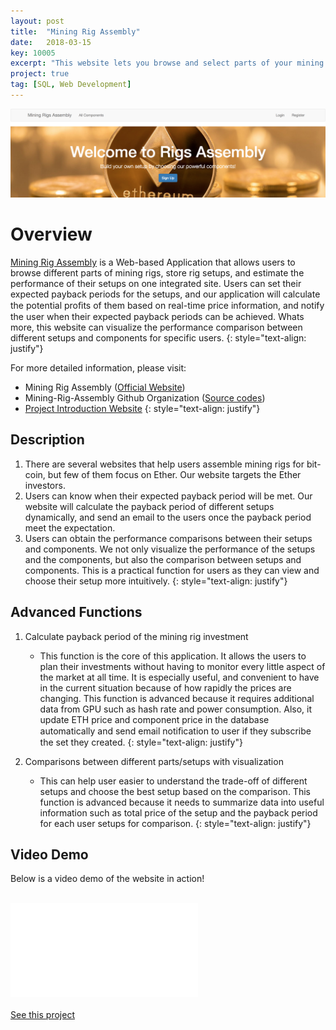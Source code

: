 ```yaml
---
layout: post
title:  "Mining Rig Assembly"
date:   2018-03-15
key: 10005
excerpt: "This website lets you browse and select parts of your mining rigs, store your own rig setups, and estimate their performances."
project: true
tag: [SQL, Web Development]
---
```


<img src="https://github.com/Zhenye-Na/Zhenye-Na.github.io/blob/master/assets/images/projs-img/rigassembly/homepage.png?raw=true">

# Overview

[Mining Rig Assembly](http://rigassembly.web.engr.illinois.edu/index.php) is a Web-based Application that allows users to browse different parts of mining rigs, store rig setups, and estimate the performance of their setups on one integrated site. Users can set their expected payback periods for the setups, and our application will calculate the potential proﬁts of them based on real-time price information, and notify the user when their expected payback periods can be achieved. Whats more, this website can visualize the performance comparison between different setups and components for specific users.
{: style="text-align: justify"}

For more detailed information, please visit:

* Mining Rig Assembly ([Official Website](http://rigassembly.web.engr.illinois.edu/index.php))
* Mining-Rig-Assembly Github Organization ([Source codes](https://github.com/Mining-Rig-Assembly))
* [Project Introduction Website](https://mining-rig-assembly.github.io/)
{: style="text-align: justify"}


## Description
1. There are several websites that help users assemble mining rigs for bit-coin, but few of them focus on Ether. Our website targets the Ether investors.
2. Users can know when their expected payback period will be met. Our website will calculate the payback period of different setups dynamically, and send an email to the users once the payback period meet the expectation.
3. Users can obtain the performance comparisons between their setups and components. We not only visualize the performance of the setups and the components, but also the comparison between setups and components. This is a practical function for users as they can view and choose their setup more intuitively.
{: style="text-align: justify"}


## Advanced Functions
1. Calculate payback period of the mining rig investment
	- This function is the core of this application. It allows the users to plan their investments without having to monitor every little aspect of the market at all time. It is especially useful, and convenient to have in the current situation because of how rapidly the prices are changing. This function is advanced because it requires additional data from GPU such as hash rate and power consumption. Also, it update ETH price and component price in the database automatically and send email notiﬁcation to user if they subscribe the set they created.
{: style="text-align: justify"}

2. Comparisons between different parts/setups with visualization
	- This can help user easier to understand the trade-off of different setups and choose the best setup based on the comparison. This function is advanced because it needs to summarize data into useful information such as total price of the setup and the payback period for each user setups for comparison.
{: style="text-align: justify"}


## Video Demo

Below is a video demo of the website in action!
<br><br>
<iframe src="//www.youtube.com/embed/a_5dKE140d0" frameborder="0"> </iframe>
<br><br>
<a align="center" class="btn zoombtn" href="https://github.com/Zhenye-Na/mining-rig-assembly">See this project</a>

 <!--width="800" height="600"-->